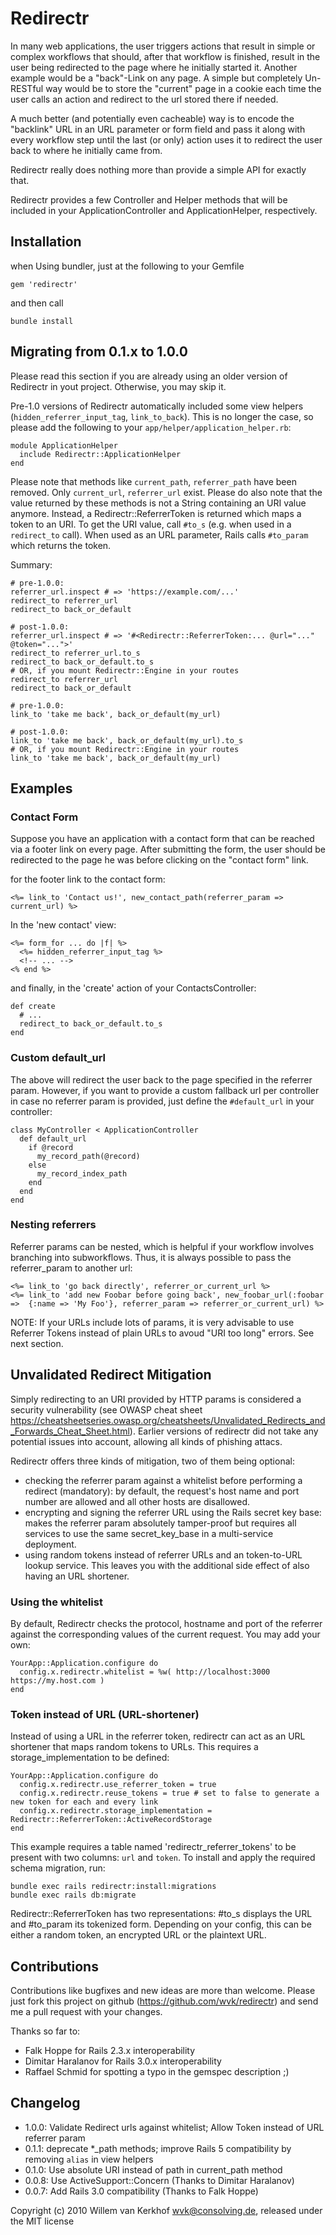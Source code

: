 # Redirectr

In many web applications, the user triggers actions that result in simple or complex workflows that should, after that workflow is finished, result in the user being redirected to the page where he initially started it. Another example would be a "back"-Link on any page.
A simple but completely Un-RESTful way would be to store the "current" page in a cookie each time the user calls an action and redirect to the url stored there if needed.

A much better (and potentially even cacheable) way is to encode the "backlink" URL in an URL parameter or form field and pass it along with every workflow step until the last (or only) action uses it to redirect the user back to where he initially came from.

Redirectr really does nothing more than provide a simple API for exactly that.

Redirectr provides a few Controller and Helper methods that will be included in your ApplicationController and ApplicationHelper, respectively.

## Installation

when Using bundler, just at the following to your Gemfile

    gem 'redirectr'

and then call

    bundle install

## Migrating from 0.1.x to 1.0.0

Please read this section if you are already using an older version of Redirectr in yout project. Otherwise, you may skip it.

Pre-1.0 versions of Redirectr automatically included some view helpers (`hidden_referrer_input_tag`, `link_to_back`). This is no longer the case, so please add the following to your `app/helper/application_helper.rb`:

    module ApplicationHelper
      include Redirectr::ApplicationHelper
    end

Please note that methods like `current_path`, `referrer_path` have been removed. Only `current_url`, `referrer_url` exist. Please do also note that the value returned by these methods is not a String containing an URI value anymore. Instead, a Redirectr::ReferrerToken is returned which maps a token to an URI. To get the URI value, call `#to_s` (e.g. when used in a `redirect_to` call). When used as an URL parameter, Rails calls `#to_param` which returns the token.

Summary:

    # pre-1.0.0:
    referrer_url.inspect # => 'https://example.com/...'
    redirect_to referrer_url
    redirect_to back_or_default

    # post-1.0.0:
    referrer_url.inspect # => '#<Redirectr::ReferrerToken:... @url="..." @token="...">'
    redirect_to referrer_url.to_s
    redirect_to back_or_default.to_s
    # OR, if you mount Redirectr::Engine in your routes
    redirect_to referrer_url
    redirect_to back_or_default

    # pre-1.0.0:
    link_to 'take me back', back_or_default(my_url)

    # post-1.0.0:
    link_to 'take me back', back_or_default(my_url).to_s
    # OR, if you mount Redirectr::Engine in your routes
    link_to 'take me back', back_or_default(my_url)

## Examples

### Contact Form

Suppose you have an application with a contact form that can be reached via a footer link on every page. After submitting the form, the user should be redirected to the page he was before clicking on the "contact form" link.

for the footer link to the contact form:

    <%= link_to 'Contact us!', new_contact_path(referrer_param => current_url) %>

In the 'new contact' view:

    <%= form_for ... do |f| %>
      <%= hidden_referrer_input_tag %>
      <!-- ... -->
    <% end %>

and finally, in the 'create' action of your ContactsController:

    def create
      # ...
      redirect_to back_or_default.to_s
    end

### Custom default_url

The above will redirect the user back to the page specified in the referrer param. However, if you want to provide a custom fallback url per controller in case no referrer param is provided, just define the `#default_url` in your controller:

    class MyController < ApplicationController
      def default_url
        if @record
          my_record_path(@record)
        else
          my_record_index_path
        end
      end
    end

### Nesting referrers

Referrer params can be nested, which is helpful if your workflow involves branching into subworkflows. Thus, it is always possible to pass the referrer_param to another url:

    <%= link_to 'go back directly', referrer_or_current_url %>
    <%= link_to 'add new Foobar before going back', new_foobar_url(:foobar =>  {:name => 'My Foo'}, referrer_param => referrer_or_current_url) %>

NOTE: If your URLs include lots of params, it is very advisable to use Referrer Tokens instead of plain URLs to avoud "URI too long" errors. See next section.

## Unvalidated Redirect Mitigation

Simply redirecting to an URI provided by HTTP params is considered a security vulnerability (see OWASP cheat sheet https://cheatsheetseries.owasp.org/cheatsheets/Unvalidated_Redirects_and_Forwards_Cheat_Sheet.html). Earlier versions of redirectr did not take any potential issues into account, allowing all kinds of phishing attacs.

Redirectr offers three kinds of mitigation, two of them being optional:

* checking the referrer param against a whitelist before performing a redirect (mandatory): by default, the request's host name and port number are allowed and all other hosts are disallowed.
* encrypting and signing the referrer URL using the Rails secret key base: makes the referrer param absolutely tamper-proof but requires all services to use the same secret_key_base in a multi-service deployment.
* using random tokens instead of referrer URLs and an token-to-URL lookup service. This leaves you with the additional side effect of also having an URL shortener.

### Using the whitelist

By default, Redirectr checks the protocol, hostname and port of the referrer against the corresponding values of the current request. You may add your own:

    YourApp::Application.configure do
      config.x.redirectr.whitelist = %w( http://localhost:3000 https://my.host.com )
    end

### Token instead of URL (URL-shortener)

Instead of using a URL in the referrer token, redirectr can act as an URL shortener that maps random tokens to URLs. This requires a storage_implementation to be defined:

    YourApp::Application.configure do
      config.x.redirectr.use_referrer_token = true
      config.x.redirectr.reuse_tokens = true # set to false to generate a new token for each and every link
      config.x.redirectr.storage_implementation = Redirectr::ReferrerToken::ActiveRecordStorage
    end

This example requires a table named 'redirectr_referrer_tokens' to be present with two columns: `url` and `token`. To install and apply the required schema migration, run:

    bundle exec rails redirectr:install:migrations
    bundle exec rails db:migrate

Redirectr::ReferrerToken has two representations: #to_s displays the URL and #to_param its tokenized form. Depending on your config, this can be either a random token, an encrypted URL or the plaintext URL.

## Contributions

Contributions like bugfixes and new ideas are more than welcome. Please just fork this project on github (https://github.com/wvk/redirectr) and send me a pull request with your changes.

Thanks so far to:

* Falk Hoppe for Rails 2.3.x interoperability
* Dimitar Haralanov for Rails 3.0.x interoperability
* Raffael Schmid for spotting a typo in the gemspec description ;)

## Changelog

* 1.0.0: Validate Redirect urls against whitelist; Allow Token instead of URL referrer param
* 0.1.1: deprecate *_path methods; improve Rails 5 compatibility by removing `alias` in view helpers
* 0.1.0: Use absolute URI instead of path in current_path method
* 0.0.8: Use ActiveSupport::Concern (Thanks to Dimitar Haralanov)
* 0.0.7: Add Rails 3.0 compatibility (Thanks to Falk Hoppe)

Copyright (c) 2010 Willem van Kerkhof <wvk@consolving.de>, released under the MIT license
